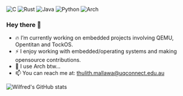 ![C](https://img.shields.io/badge/c-%2300599C.svg?style=for-the-badge&logo=c&logoColor=white)
![Rust](https://img.shields.io/badge/rust-%23000000.svg?style=for-the-badge&logo=rust&logoColor=white)
![Java](https://img.shields.io/badge/java-%23ED8B00.svg?style=for-the-badge&logo=java&logoColor=white)
![Python](https://img.shields.io/badge/python-3670A0?style=for-the-badge&logo=python&logoColor=ffdd54)
![Arch](https://img.shields.io/badge/Arch%20Linux-1793D1?logo=arch-linux&logoColor=fff&style=for-the-badge)

### Hey there 👋
- 🔥 I’m currently working on embedded projects involving QEMU, Opentitan and TockOS.
- ⚡ I enjoy working with embedded/operating systems and making opensource contributions.
- 🧐  I use Arch btw...
- 📫 You can reach me at: thulith.mallawa@uqconnect.edu.au

<!--
**thulithwilfred/thulithwilfred** is a ✨ _special_ ✨ repository because its `README.md` (this file) appears on your GitHub profile.

-->


![Wilfred's GitHub stats](https://github-readme-stats.vercel.app/api?username=thulithwilfred&show_icons=true&theme=tokyonight&show_icons=true&count_private=true&hide_rank=true&custom_title=Recent_stats)
<!-- 
[![Top Langs](https://github-readme-stats.vercel.app/api/top-langs/?username=thulithwilfred&layout=compact&theme=tokyonight&hide=c%2B%2B,roff,cmake,makefile)](https://github.com/anuraghazra/github-readme-stats) -->
